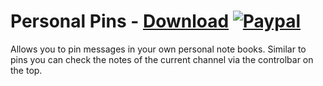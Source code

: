 # Personal Pins - [Download](https://betterdiscord.net/ghdl?url=https://raw.githubusercontent.com/mwittrien/BetterDiscordAddons/master/Plugins/PersonalPins/PersonalPins.plugin.js) [![Paypal][paypal-badge]][paypal-link] 

[paypal-badge]: https://img.shields.io/badge/Paypal-Donate!-%2300457C.svg?logo=paypal&style=flat-square
[paypal-link]: https://paypal.me/MircoWittrien

Allows you to pin messages in your own personal note books. Similar to pins you can check the notes of the current channel via the controlbar on the top.
